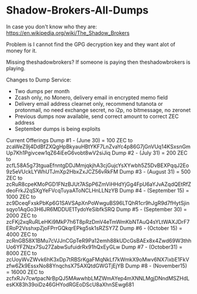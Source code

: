 # Shadow-Brokers-All-Dumps
In case you don't know who they are: https://en.wikipedia.org/wiki/The_Shadow_Brokers

Problem is I cannot find the GPG decryption key and they want alot of money for it.


Missing theshadowbrokers? If someone is paying then theshadowbrokers is playing.

Changes to Dump Service:

* Two dumps per month
* Zcash only, no Monero, delivery email in encrypted memo field
* Delivery email address clearnet only, recommend tutanota or protonmail, no need exchange secret, no i2p, no bitmessage, no zeronet
* Previous dumps now available, send correct amount to correct ZEC address
* September dumps is being exploits

Current Offerings
Dump #1 - (June 30) = 100 ZEC to zcaWeZ9j4DdBfZXQgHpBkyauHBtYKF7LnZvaYc4p86G7jGnVUq14KSxsnGmUp7Kh1Pgivcew1qZ64iEeG6vobt8wV2siJiq
Dump #2 - (July 31) = 200 ZEC to zcfL58A5g73tguaEfnntgDDJMmjqkjhA3cjGujcYsXYwbh5Z5DvBEXPqqJ2Eo9z5eVUckLYWhUTJmXp2HbxZxJCZ56vRkFM
Dump #3 - (August 31) = 500 ZEC to zcRuR8cpeKMoPGD1FNzBJUt7ASpP6ZmViHHdYjGg4FpU6aYJvAZqdQEtRfZdeoFrkJ2qSXgYeFVcqTuyaAToNCLHnLLNzYB
Dump #4 - (September 15) = 1000 ZEC to zc9DceqFxskPbKp6G1SAVSApXnPoWwguBS96LTQhR1cr9hJgR9d7fHytSjinsqyo1AqGo3H6JR6MDDUE1TydoYeSibfkSRQ
Dump #5 - (September 30) = 2000 ZEC to zcFKj2xqRuRLeHKi9MkP7h6T8pRzDmV4eTmWmKbNTAuQ4sYLtWAXJDrF7ERoP2VsshxpZjoFPrrGQkqrEPkg5sk1sRZSY7Z
Dump #6 - (October 15) = 4000 ZEC to zcRnGB58X1BMu7cVJJnCGpTeR9Pa12emh88kUDcGsBAEx8x4Zwd69W3thhUo6YFZNzx7Su27ZabwSufuidrRx91hQxEyGLw
Dump #7 - (October31)  = 8000 ZEC to zcUoyWvZWvk6hK3xDp7tRBSrKgaFMqNkLf7kWmkX9oMwv6NX7ixbE1FkVzfw6Zk9EssxNo88YnqchsX75AXQtdGWGTjEjYB
Dump #8 - (November15) = 16000 ZEC to zcfxRJv7cwtpacNrBpQJ5MAwwhbLMZWmAYep4mXNNLMgjDNndMSZHdLesKX83h39oiDz46GHYodRGEoDScU8aXhnSEwg681
